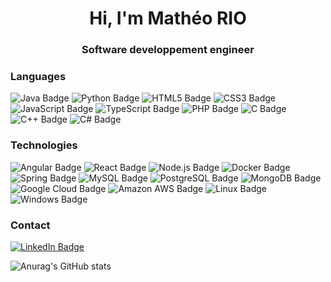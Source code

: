 <h1 align="center">Hi, I'm Mathéo RIO</h1>
<h3 align="center">Software developpement engineer</h3>

### Languages
![Java Badge](https://img.shields.io/badge/Java-1a1b27?logo=openjdk&logoColor=fff&style=for-the-badge)
![Python Badge](https://img.shields.io/badge/Python-1a1b27?logo=python&logoColor=fff&style=for-the-badge)
![HTML5 Badge](https://img.shields.io/badge/HTML5-1a1b27?logo=html5&logoColor=fff&style=for-the-badge)
![CSS3 Badge](https://img.shields.io/badge/CSS3-1a1b27?logo=css3&logoColor=fff&style=for-the-badge)
![JavaScript Badge](https://img.shields.io/badge/JavaScript-1a1b27?logo=javascript&logoColor=fff&style=for-the-badge)
![TypeScript Badge](https://img.shields.io/badge/TypeScript-1a1b27?logo=typescript&logoColor=fff&style=for-the-badge)
![PHP Badge](https://img.shields.io/badge/PHP-1a1b27?logo=php&logoColor=fff&style=for-the-badge)
![C Badge](https://img.shields.io/badge/C-1a1b27?logo=c&logoColor=fff&style=for-the-badge)
![C++ Badge](https://img.shields.io/badge/C%2B%2B-1a1b27?logo=cplusplus&logoColor=fff&style=for-the-badge)
![C# Badge](https://img.shields.io/badge/C%23-1a1b27?logo=csharp&logoColor=fff&style=for-the-badge)


### Technologies
![Angular Badge](https://img.shields.io/badge/Angular-1a1b27?logo=angular&logoColor=fff&style=for-the-badge)
![React Badge](https://img.shields.io/badge/React-1a1b27?logo=react&logoColor=fff&style=for-the-badge)
![Node.js Badge](https://img.shields.io/badge/Node.js-1a1b27?logo=nodedotjs&logoColor=fff&style=for-the-badge)
![Docker Badge](https://img.shields.io/badge/Docker-1a1b27?logo=docker&logoColor=fff&style=for-the-badge)
![Spring Badge](https://img.shields.io/badge/Spring-1a1b27?logo=spring&logoColor=fff&style=for-the-badge)
![MySQL Badge](https://img.shields.io/badge/MySQL-1a1b27?logo=mysql&logoColor=fff&style=for-the-badge)
![PostgreSQL Badge](https://img.shields.io/badge/PostgreSQL-1a1b27?logo=postgresql&logoColor=fff&style=for-the-badge)
![MongoDB Badge](https://img.shields.io/badge/MongoDB-1a1b27?logo=mongodb&logoColor=fff&style=for-the-badge)
![Google Cloud Badge](https://img.shields.io/badge/GCP-1a1b27?logo=googlecloud&logoColor=fff&style=for-the-badge)
![Amazon AWS Badge](https://img.shields.io/badge/AWS-1a1b27?logo=amazonaws&logoColor=fff&style=for-the-badge)
![Linux Badge](https://img.shields.io/badge/Linux-1a1b27?logo=linux&logoColor=fff&style=for-the-badge)
![Windows Badge](https://img.shields.io/badge/Windows-1a1b27?logo=windows&logoColor=fff&style=for-the-badge)

### Contact
[![LinkedIn Badge](https://img.shields.io/badge/LinkedIn-1a1b27?logo=linkedin&logoColor=fff&style=for-the-badge)](https://www.linkedin.com/in/matheo-rio/)


![Anurag's GitHub stats](https://github-statistics-xv3h.vercel.app/api?username=matheorio&show_icons=true&theme=tokyonight&include_all_commits=true&hide_border=true)
